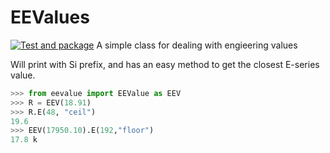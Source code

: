 # EEValues
[![Test and package](https://github.com/Duckle29/EEValue/actions/workflows/python-package.yml/badge.svg)](https://github.com/Duckle29/EEValue/actions/workflows/python-package.yml)
A simple class for dealing with engieering values

Will print with Si prefix, and has an easy method to get the closest E-series value.

```python
>>> from eevalue import EEValue as EEV
>>> R = EEV(18.91)
>>> R.E(48, "ceil")
19.6
>>> EEV(17950.10).E(192,"floor")
17.8 k
```

